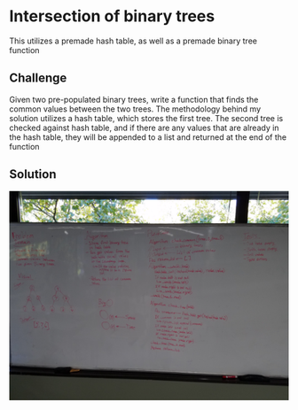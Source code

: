 # Intersection of binary trees
This utilizes a premade hash table, as well as a premade binary tree function

## Challenge
Given two pre-populated binary trees, write a function that finds the common values between the two trees. The methodology behind my solution utilizes a hash table, which stores the first tree. The second tree is checked against hash table, and if there are any values that are already in the hash table, they will be appended to a list and returned at the end of the function

## Solution
![Whiteboarding](../../assets/32_tree_intersection.jpg)

